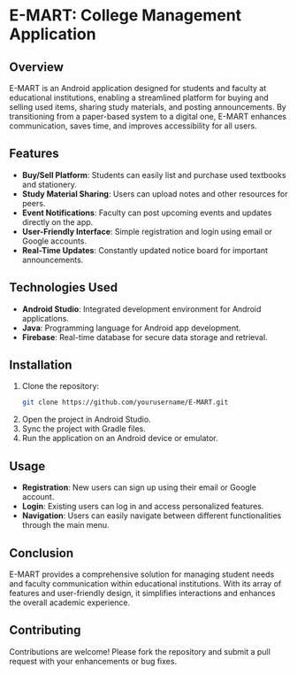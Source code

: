 # E-MART: College Management Application

## Overview
E-MART is an Android application designed for students and faculty at educational institutions, enabling a streamlined platform for buying and selling used items, sharing study materials, and posting announcements. By transitioning from a paper-based system to a digital one, E-MART enhances communication, saves time, and improves accessibility for all users.

## Features
- **Buy/Sell Platform**: Students can easily list and purchase used textbooks and stationery.
- **Study Material Sharing**: Users can upload notes and other resources for peers.
- **Event Notifications**: Faculty can post upcoming events and updates directly on the app.
- **User-Friendly Interface**: Simple registration and login using email or Google accounts.
- **Real-Time Updates**: Constantly updated notice board for important announcements.

## Technologies Used
- **Android Studio**: Integrated development environment for Android applications.
- **Java**: Programming language for Android app development.
- **Firebase**: Real-time database for secure data storage and retrieval.

## Installation
1. Clone the repository:
   ```bash
   git clone https://github.com/yourusername/E-MART.git
   ```
2. Open the project in Android Studio.
3. Sync the project with Gradle files.
4. Run the application on an Android device or emulator.

## Usage
- **Registration**: New users can sign up using their email or Google account.
- **Login**: Existing users can log in and access personalized features.
- **Navigation**: Users can easily navigate between different functionalities through the main menu.

## Conclusion
E-MART provides a comprehensive solution for managing student needs and faculty communication within educational institutions. With its array of features and user-friendly design, it simplifies interactions and enhances the overall academic experience.


## Contributing
Contributions are welcome! Please fork the repository and submit a pull request with your enhancements or bug fixes.


